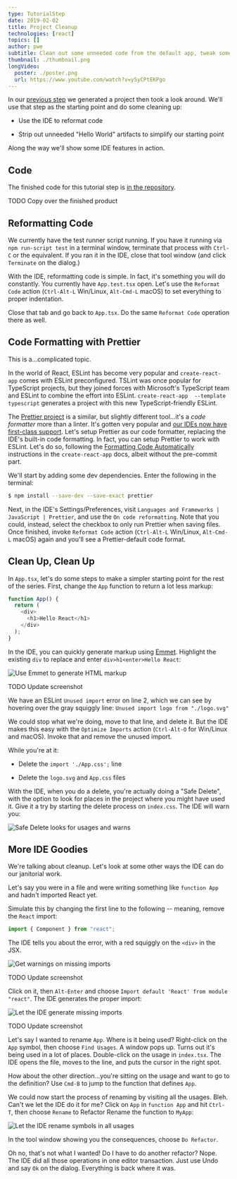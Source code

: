 ```yaml
---
type: TutorialStep
date: 2019-02-02
title: Project Cleanup
technologies: [react]
topics: []
author: pwe
subtitle: Clean out some unneeded code from the default app, tweak some configuration in the IDE, and tour a few more features.
thumbnail: ./thumbnail.png
longVideo:
  poster: ./poster.png
  url: https://www.youtube.com/watch?v=y5yCPtEKPgo
---
```


In our [previous step](../project_setup/) we generated a project then 
took a look around. We'll use that step as the starting point and do 
some cleaning up:

- Use the IDE to reformat code

- Strip out unneeded "Hello World" artifacts to simplify our starting point

Along the way we'll show some IDE features in action.

## Code

The finished code for this tutorial step is 
[in the repository](https://github.com/JetBrains/jetbrains_guide/tree/master/sites/pycharm-guide/demos/tutorials/react_typescript_tdd/project_cleanup).

TODO Copy over the finished product

## Reformatting Code

We currently have the test runner script running. 
If you have it running via `npm run-script test` in a terminal window, terminate that process with `Ctrl-C` or the equivalent. 
If you ran it in the IDE, close that tool window (and click `Terminate` on the dialog.)

With the IDE, reformatting code is simple.
In fact, it's something you will do constantly. 
You currently have `App.test.tsx` open.
Let's use the `Reformat Code` action (`Ctrl-Alt-L` Win/Linux, `Alt-Cmd-L` macOS) to set everything to proper indentation.

Close that tab and go back to `App.tsx`. 
Do the same `Reformat Code` operation there as well.

## Code Formatting with Prettier

This is a...complicated topic.

In the world of React, ESLint has become very popular and `create-react-app` comes with ESLint preconfigured. 
TSLint was once popular for TypeScript projects, but they joined forces with Microsoft's TypeScript team and ESLint to combine the effort into ESLint.
`create-react-app  --template typescript` generates a project with this new TypeScript-friendly ESLint.

The [Prettier project](https://prettier.io) is a similar, but slightly different tool...it's a *code formatter* more than a linter.
It's gotten very popular and [our IDEs now have first-class support](https://www.jetbrains.com/help/webstorm/prettier.html#prettier_before_you_start).
Let's setup Prettier as our code formatter, replacing the IDE's built-in code formatting.
In fact, you can setup Prettier to work with ESLint.
Let's do so, following the [Formatting Code Automatically](https://create-react-app.dev/docs/setting-up-your-editor/) instructions in the `create-react-app` docs, albeit without the pre-commit part.

We'll start by adding some dev dependencies.
Enter the following in the terminal:

```bash
$ npm install --save-dev --save-exact prettier
```

Next, in the IDE's Settings/Preferences, visit `Languages and Frameworks | JavaScript | Prettier`, and use the `On code reformatting`.
Note that you could, instead, select the checkbox to only run Prettier when saving files.
Once finished, invoke `Reformat Code` action (`Ctrl-Alt-L` Win/Linux, `Alt-Cmd-L` macOS) again and you'll see a Prettier-default code format.

## Clean Up, Clean Up

In `App.tsx`, let's do some steps to make a simpler starting point for the rest of the series. 
First, change the `App` function to return a lot less markup:

```javascript
function App() {
  return (
    <div>
      <h1>Hello React</h1>
    </div>
  );
}
```

In the IDE, you can quickly generate markup using [Emmet](../../../technologies/emmet). 
Highlight the existing `div` to replace and enter `div>h1<enter>Hello React`:

![Use Emmet to generate HTML markup](./screenshots/emmet.png)

TODO Update screenshot

We have an ESLint `Unused import` error on line 2, which we can see by hovering over the gray squiggly line: `Unused import logo from "./logo.svg"`

We could stop what we're doing, move to that line, and delete it. 
But the IDE makes this easy with the `Optimize Imports` action (`Ctrl-Alt-O` for Win/Linux and macOS). 
Invoke that and remove the unused import.

While you're at it:

- Delete the `import './App.css';` line

- Delete the `logo.svg` and `App.css` files

With the IDE, when you do a delete, you're actually doing a "Safe Delete", with the option to look for places in the project where you might have used it.
Give it a try by starting the delete process on `index.css`. The IDE will warn you:

![Safe Delete looks for usages and warns](./screenshots/safe_delete.png)

## More IDE Goodies

We're talking about cleanup. Let's look at some other ways the IDE can do our janitorial work.

Let's say you were in a file and were writing something like `function App` and hadn't imported React yet.

Simulate this by changing the first line to the following -- meaning, remove the `React` import:

```typescript
import { Component } from "react";
```

The IDE tells you about the error, with a red squiggly on the `<div>` in the JSX.

![Get warnings on missing imports](./screenshots/missing_import.png)

TODO Update screenshot

Click on it, then `Alt-Enter` and choose `Import default 'React' from module "react"`. 
The IDE generates the proper import:

![Let the IDE generate missing imports](./screenshots/add_import.png)

TODO Update screenshot

Let's say I wanted to rename `App`. 
Where is it being used? 
Right-click on the `App` symbol, then choose `Find Usages`. 
A window pops up. 
Turns out it's being used in a lot of places. 
Double-click on the usage in `index.tsx`.
The IDE opens the file, moves to the line, and puts the cursor in the right spot.

How about the other direction...you're sitting on the usage and want to go to the definition? 
Use `Cmd-B` to jump to the function that defines `App`.

We could now start the process of renaming by visiting all the usages. 
Bleh.
Can't we let the IDE do it for me? 
Click on `App` in `function App` and hit `Ctrl-T`, then choose `Rename` to Refactor Rename the function to `MyApp`:

![Let the IDE rename symbols in all usages](./screenshots/refactor_rename.png)

In the tool window showing you the consequences, choose `Do Refactor`.

Oh no, that's not what I wanted! 
Do I have to do another refactor? 
Nope. 
The IDE did all those operations in one editor transaction. 
Just use Undo and say `Ok` on the dialog.
Everything is back where it was.
